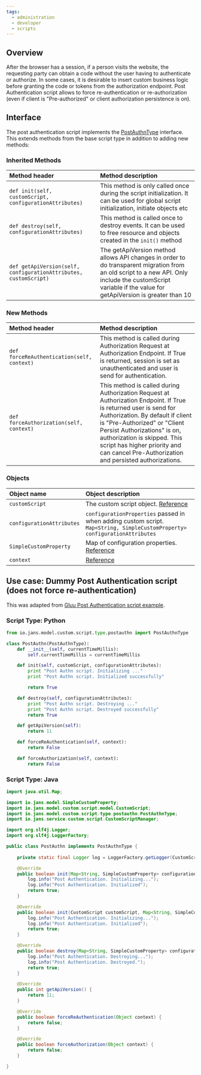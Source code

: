 ```yaml
---
tags:
  - administration
  - developer
  - scripts
---
```


## Overview

After the browser has a session, if a person visits the website, the requesting party can obtain a code without the user having to authenticate or authorize. In some cases, it is desirable to insert custom business logic before granting the code or tokens from the authorization endpoint. Post Authentication script allows to force re-authentication or re-authorization (even if client is "Pre-authorized" or client authorization persistence is on).

## Interface
The post authentication script implements the [PostAuthnType](https://github.com/JanssenProject/jans/blob/main/jans-core/script/src/main/java/io/jans/model/custom/script/type/postauthn/PostAuthnType.java) interface. This extends methods from the base script type in addition to adding new methods:

### Inherited Methods

| Method header | Method description |
|:-----|:------|
| `def init(self, customScript, configurationAttributes)` | This method is only called once during the script initialization. It can be used for global script initialization, initiate objects etc |
| `def destroy(self, configurationAttributes)` | This method is called once to destroy events. It can be used to free resource and objects created in the `init()` method |
| `def getApiVersion(self, configurationAttributes, customScript)` | The getApiVersion method allows API changes in order to do transparent migration from an old script to a new API. Only include the customScript variable if the value for getApiVersion is greater than 10 |

### New Methods

| Method header | Method description |
|:-----|:------|
| `def forceReAuthentication(self, context)` | This method is called during Authorization Request at Authorization Endpoint. If True is returned, session is set as unauthenticated and user is send for authentication. |
| `def forceAuthorization(self, context)` |  This method is called during Authorization Request at Authorization Endpoint. If True is returned user is send for Authorization. By default if client is "Pre-Authorized" or "Client Persist Authorizations" is on, authorization is skipped. This script has higher priority and can cancel Pre-Authorization and persisted authorizations. |

### Objects
| Object name | Object description |
|:-----|:------|
|`customScript`| The custom script object. [Reference](https://github.com/JanssenProject/jans/blob/main/jans-core/script/src/main/java/io/jans/model/custom/script/model/CustomScript.java) |
|`configurationAttributes`| `configurationProperties` passed in when adding custom script. `Map<String, SimpleCustomProperty> configurationAttributes` |
|`SimpleCustomProperty`| Map of configuration properties. [Reference](https://github.com/JanssenProject/jans/blob/main/jans-core/util/src/main/java/io/jans/model/SimpleCustomProperty.java) |
|`context`| [Reference](https://github.com/JanssenProject/jans/blob/main/jans-auth-server/server/src/main/java/io/jans/as/server/service/external/context/ExternalPostAuthnContext.java) |

## Use case: Dummy Post Authentication script (does not force re-authentication)

This was adapted from [Gluu Post Authentication script example](https://github.com/GluuFederation/oxAuth/blob/master/Server/integrations/postauthn/postauthn.py).

### Script Type: Python

```python
from io.jans.model.custom.script.type.postauthn import PostAuthnType

class PostAuthn(PostAuthnType):
    def __init__(self, currentTimeMillis):
        self.currentTimeMillis = currentTimeMillis

    def init(self, customScript, configurationAttributes):
        print "Post Authn script. Initializing ..."
        print "Post Authn script. Initialized successfully"

        return True

    def destroy(self, configurationAttributes):
        print "Post Authn script. Destroying ..."
        print "Post Authn script. Destroyed successfully"
        return True

    def getApiVersion(self):
        return 11

    def forceReAuthentication(self, context):
        return False

    def forceAuthorization(self, context):
        return False
```

### Script Type: Java

```java
import java.util.Map;

import io.jans.model.SimpleCustomProperty;
import io.jans.model.custom.script.model.CustomScript;
import io.jans.model.custom.script.type.postauthn.PostAuthnType;
import io.jans.service.custom.script.CustomScriptManager;

import org.slf4j.Logger;
import org.slf4j.LoggerFactory;

public class PostAuthn implements PostAuthnType {
	
	private static final Logger log = LoggerFactory.getLogger(CustomScriptManager.class);

	@Override
	public boolean init(Map<String, SimpleCustomProperty> configurationAttributes) {
        log.info("Post Authentication. Initializing...");
        log.info("Post Authentication. Initialized");
        return true;
	}

	@Override
	public boolean init(CustomScript customScript, Map<String, SimpleCustomProperty> configurationAttributes) {
        log.info("Post Authentication. Initializing...");
        log.info("Post Authentication. Initialized");
        return true;
	}

	@Override
	public boolean destroy(Map<String, SimpleCustomProperty> configurationAttributes) {
        log.info("Post Authentication. Destroying...");
        log.info("Post Authentication. Destroyed.");
        return true;
	}

	@Override
	public int getApiVersion() {
		return 11;
	}

	@Override
	public boolean forceReAuthentication(Object context) {
		return false;
	}

	@Override
	public boolean forceAuthorization(Object context) {
		return false;
	}

}

```
